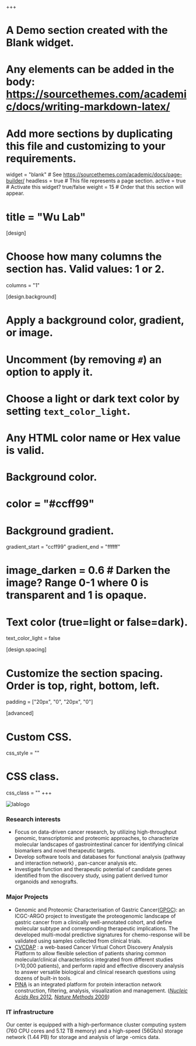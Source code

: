 +++
# A Demo section created with the Blank widget.
# Any elements can be added in the body: https://sourcethemes.com/academic/docs/writing-markdown-latex/
# Add more sections by duplicating this file and customizing to your requirements.

widget = "blank"  # See https://sourcethemes.com/academic/docs/page-builder/
headless = true  # This file represents a page section.
active = true  # Activate this widget? true/false
weight = 15  # Order that this section will appear.

# title = "Wu Lab"

[design]
  # Choose how many columns the section has. Valid values: 1 or 2.
  columns = "1"

[design.background]

  # Apply a background color, gradient, or image.
  #   Uncomment (by removing `#`) an option to apply it.
  #   Choose a light or dark text color by setting `text_color_light`.
  #   Any HTML color name or Hex value is valid.

  # Background color.
 # color = "#ccff99"

  # Background gradient.
   gradient_start = "ccff99"
   gradient_end = "ffffff"

  # image_darken = 0.6  # Darken the image? Range 0-1 where 0 is transparent and 1 is opaque.

  # Text color (true=light or false=dark).
  text_color_light = false

[design.spacing]

  # Customize the section spacing. Order is top, right, bottom, left.
  padding = ["20px", "0", "20px", "0"]

[advanced]

 # Custom CSS. 
 css_style = ""

 # CSS class.
 css_class = ""
+++

![lablogo](/public/img/bg-1.png)

### Research interests

- Focus on data-driven cancer research, by utilizing high-throughput genomic, transcriptomic and proteomic approaches, to characterize
  molecular landscapes of gastrointestinal cancer for identifying clinical
  biomarkers and novel therapeutic targets.
- Develop software tools and databases for functional analysis (pathway and interaction network) , pan-cancer analysis etc.
- Investigate function and therapeutic potential of candidate genes
  identified from the discovery study, using patient derived tumor organoids and xenografts.



### Major Projects

- Genomic and Proteomic Characterisation of Gastric Cancer([GPGC](https://www.icgc-argo.org/page/101/gpgc)): an ICGC-ARGO project to investigate the proteogenomic landscape of gastric cancer from a clinically well-annotated cohort, and define molecular subtype and corresponding therapeutic implications. The developed multi-modal predictive signatures for chemo-response will be validated using samples collected from clinical trials.
- [CVCDAP](http://omics.bjcancer.org/cvcdap) : a web-based Cancer Virtual Cohort Discovery Analysis Platform to allow flexible selection of patients sharing common molecular/clinical characteristics integrated from different studies (>10,000 patients), and perform rapid and effective discovery analysis to answer versatile biological and clinical research questions using dozens of built-in tools.
- [PINA](http://omics.bjcancer.org/pina) is an integrated platform for protein interaction network
  construction, filtering, analysis, visualization and management. ([*Nucleic Acids Res* 2012](https://www.ncbi.nlm.nih.gov/pubmed/22067443)*,* [*Nature Methods* 2009](https://www.ncbi.nlm.nih.gov/pubmed/19079255)*)*



### IT infrastructure

  Our center is equipped with a high-performance cluster computing system (760 CPU cores and 5.12 TB memory) and a high-speed (56Gb/s) storage network (1.44 PB) for storage and analysis of large -omics data.